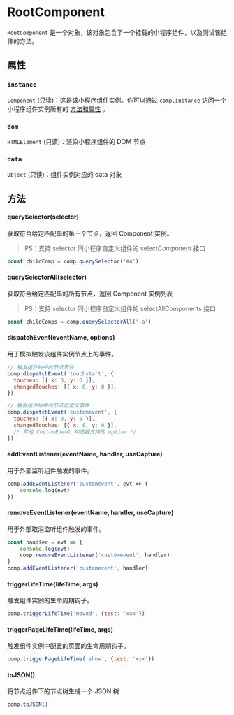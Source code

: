 # RootComponent

`RootComponent` 是一个对象，该对象包含了一个挂载的小程序组件，以及测试该组件的方法。

## 属性

### `instance`

`Component` (只读)：这是该小程序组件实例。你可以通过 `comp.instance` 访问一个小程序组件实例所有的 [方法和属性](https://developers.weixin.qq.com/miniprogram/dev/reference/api/Component.html) 。

### `dom`

`HTMLElement` (只读)：渲染小程序组件的 DOM 节点

### `data`

`Object` (只读)：组件实例对应的 data 对象

## 方法

#### querySelector(selector)

获取符合给定匹配串的第一个节点，返回 Component 实例。

> PS：支持 selector 同小程序自定义组件的 selectComponent 接口

```js
const childComp = comp.querySelector('#a')
```

#### querySelectorAll(selector)

获取符合给定匹配串的所有节点，返回 Component 实例列表

> PS：支持 selector 同小程序自定义组件的 selectAllComponents 接口

```js
const childComps = comp.querySelectorAll('.a')
```

#### dispatchEvent(eventName, options)

用于模拟触发该组件实例节点上的事件。

```js
// 触发组件树中的节点事件
comp.dispatchEvent('touchstart', {
  touches: [{ x: 0, y: 0 }],
  changedTouches: [{ x: 0, y: 0 }],
})

// 触发组件树中的节点自定义事件
comp.dispatchEvent('customevent', {
  touches: [{ x: 0, y: 0 }],
  changedTouches: [{ x: 0, y: 0 }],
  /* 其他 CustomEvent 构造器支持的 option */
})
```

#### addEventListener(eventName, handler, useCapture)

用于外部监听组件触发的事件。

```js
comp.addEventListener('customevent', evt => {
    console.log(evt)
})
```

#### removeEventListener(eventName, handler, useCapture)

用于外部取消监听组件触发的事件。

```js
const handler = evt => {
    console.log(evt)
    comp.removeEventListener('customevent', handler)
}
comp.addEventListener('customevent', handler)
```

#### triggerLifeTime(lifeTime, args)

触发组件实例的生命周期钩子。

```js
comp.triggerLifeTime('moved', {test: 'xxx'})
```

#### triggerPageLifeTime(lifeTime, args)

触发组件实例中配置的页面的生命周期钩子。

```js
comp.triggerPageLifeTime('show', {test: 'xxx'})
```

#### toJSON()

将节点组件下的节点树生成一个 JSON 树

```js
comp.toJSON()
```

